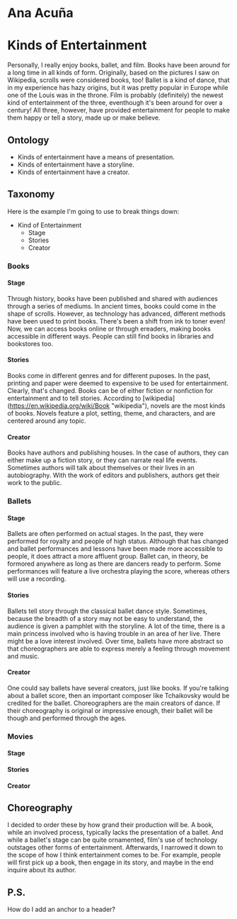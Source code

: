 # Ana Acuña #
# Kinds of Entertainment #

Personally, I really enjoy books, ballet, and film. Books have been around for a long time in all kinds of form. Originally, based on the pictures I saw on Wikipedia, scrolls were considered books, too! Ballet is a kind of dance, that in my experience has hazy origins, but it was pretty popular in Europe while one of the Louis was in the throne. Film is probably (definitely) the newest kind of entertainment of the three, eventhough it's been around for over a century! All three, however, have provided entertainment for people to make them happy or tell a story, made up or make believe.

## Ontology ##
- Kinds of entertainment have a means of presentation.
- Kinds of entertainment have a storyline.
- Kinds of entertainment have a creator.

## Taxonomy ##
Here is the example I'm going to use to break things down:

- Kind of Entertainment
  - Stage
  - Stories
  - Creator
  
### Books ###
#### Stage ####
Through history, books have been published and shared with audiences through a series of mediums. In ancient times, books could come in the shape of scrolls. However, as technology has advanced, different methods have been used to print books. There's been a shift from ink to toner even! Now, we can access books online or through ereaders, making books accessible in different ways. People can still find books in libraries and bookstores too.
#### Stories ####
Books come in different genres and for different puposes. In the past, printing and paper were deemed to expensive to be used for entertainment. Clearly, that's changed. Books can be of either fiction or nonfiction for entertainment and to tell stories. According to [wikipedia] (https://en.wikipedia.org/wiki/Book "wikipedia"), novels are the most kinds of books. Novels feature a plot, setting, theme, and characters, and are centered around any topic.
#### Creator ####
Books have authors and publishing houses. In the case of authors, they can either make up a fiction story, or they can narrate real life events. Sometimes authors will talk about themselves or their lives in an autobiography. With the work of editors and publishers, authors get their work to the public.

### Ballets ###
#### Stage ####
Ballets are often performed on actual stages. In the past, they were performed for royalty and people of high status. Although that has changed and ballet performances and lessons have been made more accessible to people, it does attract a more affluent group. Ballet can, in theory, be formored anywhere as long as there are dancers ready to perform. Some performances will feature a live orchestra playing the score, whereas others will use a recording. 
#### Stories ####
Ballets tell story through the classical ballet dance style. Sometimes, because the breadth of a story may not be easy to understand, the audience is given a pamphlet with the storyline. A lot of the time, there is a main princess involved who is having trouble in an area of her live. There might be a love interest involved. Over time, ballets have more abstract so that choreographers are able to express merely a feeling through movement and music.
#### Creator ####
One could say ballets have several creators, just like books. If you're talking about a ballet score, then an important composer like Tchaikovsky would be credited for the ballet. Choreographers are the main creators of dance. If their choreography is original or impressive enough, their ballet will be though and performed through the ages.

### Movies ###
#### Stage ####
#### Stories ####
#### Creator ####
  
## Choreography ##
I decided to order these by how grand their production will be. A book, while an involved process, typically lacks the presentation of a ballet. And while a ballet's stage can be quite ornamented, film's use of technology outstages other forms of entertainment. Afterwards, I narrowed it down to the scope of how I think entertainment comes to be. For example, people will first pick up a book, then engage in its story, and maybe in the end inquire about its author.

## P.S. ##
How do I add an anchor to a header?

